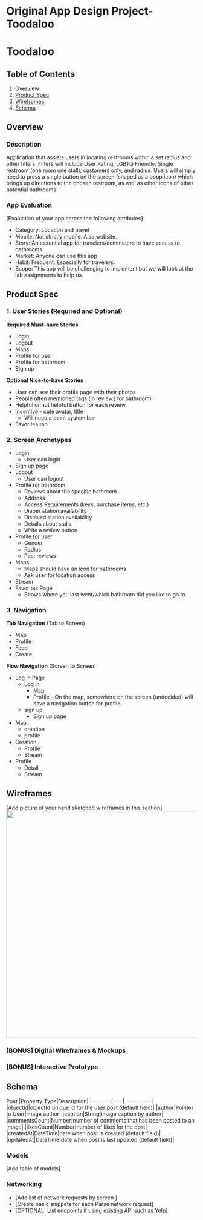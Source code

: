 Original App Design Project- Toodaloo
===

# Toodaloo

## Table of Contents
1. [Overview](#Overview)
1. [Product Spec](#Product-Spec)
1. [Wireframes](#Wireframes)
2. [Schema](#Schema)

## Overview
### Description
Application that assists users in locating restrooms within a set radius and other filters. Filters will include User Rating, LGBTQ Friendly, Single restroom (one room one stall), customers only, and radius. Users will simply need to press a single button on the screen (shaped as a poop icon) which brings up directions to the chosen restroom, as well as other icons of other potential bathrooms. 

### App Evaluation
[Evaluation of your app across the following attributes]
* Category: Location and travel 
* Mobile: Not strictly mobile. Also website. 
* Story: An essential app for travelers/commuters to have access to bathrooms. 
* Market: Anyone can use this app
* Habit: Frequent. Especially for travelers.
* Scope: This app will be challenging to implement but we will look at the lab assignments to help us. 

## Product Spec

### 1. User Stories (Required and Optional)

**Required Must-have Stories**

* Login
* Logout
* Maps
* Profile for user 
* Profile for bathroom
* Sign up


**Optional Nice-to-have Stories**

* User can see their profile page with their photos
* People often mentioned tags (in reviews for bathroom)
* Helpful or not helpful button for each review.
* Incentive - cute avatar, title
    * Will need a point system bar
* Favorites tab

### 2. Screen Archetypes

* Login
   * User can login
* Sign up page
* Logout
   * User can logout
* Profile for bathroom
    * Reviews about the specific bathroom
    * Address
    * Access Requirements (keys, purchase items, etc.)
    * Diaper station availability 
    * Disabled station availability
    * Details about stalls
    * Write a review button
* Profile for user 
    * Gender 
    * Radius
    * Past reviews
* Maps
    * Maps should have an icon for bathrooms
    * Ask user for location access
* Stream
* Favorites Page
    * Shows where you last went/which bathroom did you like to go to. 

### 3. Navigation

**Tab Navigation** (Tab to Screen)

* Map
* Profile
* Feed
* Create


**Flow Navigation** (Screen to Screen)

* Log in Page
    * Log in 
        * Map
        * Profile - On the map, somewhere on the screen (undecided) will have a navigation button for profile. 
    * sign up
        * Sign up page
* Map
    * creation
    * profile
* Creation
    * Profile
    * Stream
* Profile
    * Detail 
    * Stream

## Wireframes
[Add picture of your hand sketched wireframes in this section]
<img src="https://github.com/too-da-loo/toodaloo/blob/main/Wireframe.jpg" width=600>

### [BONUS] Digital Wireframes & Mockups

### [BONUS] Interactive Prototype

## Schema 
Post
|Property|Type|Description|
|--------|----|-----------|
|objectId|objectId|unique id for the user post (default field)|
|author|Pointer to User|image author|
|caption|String|image caption by author|
|commentsCount|Number|number of comments that has been posted to an image|
|likesCount|Number|number of likes for the post|
|createdAt|DateTime|date when post is created (default field)|
|updatedAt|DateTime|date when post is last updated (default field)|






### Models
[Add table of models]
### Networking
- [Add list of network requests by screen ]
- [Create basic snippets for each Parse network request]
- [OPTIONAL: List endpoints if using existing API such as Yelp]
